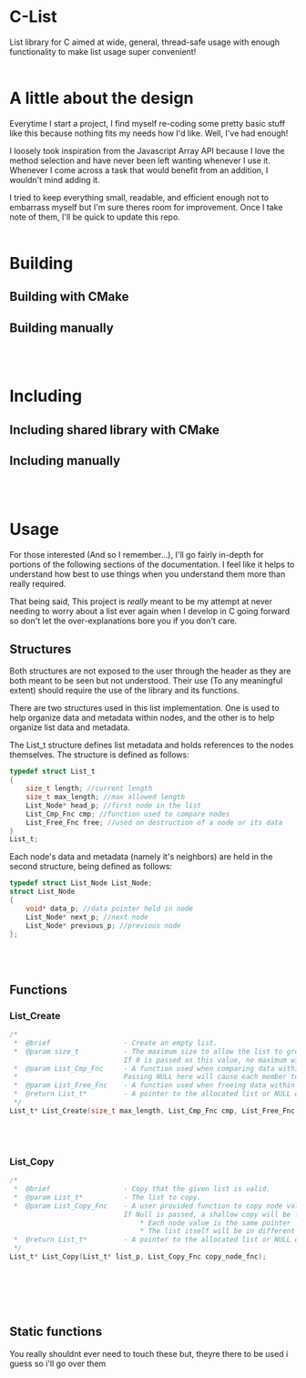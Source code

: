 # C-List
List library for C aimed at wide, general, thread-safe usage with enough functionality to make list usage super convenient!
<br/>
<br/>

# A little about the design
Everytime I start a project, I find myself re-coding some pretty basic stuff like this because nothing fits my needs how I'd like. Well, I've had enough!

I loosely took inspiration from the Javascript Array API because I love the method selection and have never been left wanting whenever I use it. Whenever I come across a task that would benefit from an addition, I wouldn't mind adding it.

I tried to keep everything small, readable, and efficient enough not to embarrass myself but I'm sure theres room for improvement. Once I take note of them, I'll be quick to update this repo.
<br/>
<br/>

# Building
## Building with CMake
## Building manually
<br/>
<br/>

# Including
## Including shared library with CMake
## Including manually
<br/>
<br/>

# Usage
For those interested (And so I remember...), I'll go fairly in-depth for portions of the following sections of the documentation. I feel like it helps to understand how best to use things when you understand them more than really required.

That being said, This project is *really* meant to be my attempt at never needing to worry about a list ever again when I develop in C going forward so don't let the over-explanations bore you if you don't care.
## Structures
Both structures are not exposed to the user through the header as they are both meant to be seen but not understood. Their use (To any meaningful extent) should require the use of the library and its functions.

There are two structures used in this list implementation. One is used to help organize data and metadata within nodes, and the other is to help organize list data and metadata.

The List_t structure defines list metadata and holds references to the nodes themselves. The structure is defined as follows:
```C
typedef struct List_t
{
	size_t length; //current length
	size_t max_length; //max allowed length
	List_Node* head_p; //first node in the list
	List_Cmp_Fnc cmp; //function used to compare nodes
	List_Free_Fnc free; //used on destruction of a node or its data
}
List_t;
```

Each node's data and metadata (namely it's neighbors) are held in the second structure, being defined as follows:
```C
typedef struct List_Node List_Node;
struct List_Node
{
	void* data_p; //data pointer held in node
	List_Node* next_p; //next node
	List_Node* previous_p; //previous node
};
```

<br/>
<br/>

## Functions
### List_Create
```C
/*
 *  @brief                  - Create an empty list.
 *  @param size_t           - The maximum size to allow the list to grow.
				            If 0 is passed as this value, no maximum will be enforced (Not recommended!)
 *  @param List_Cmp_Fnc     - A function used when comparing data within the list for matches or sorting.
 *	                        Passing NULL here will cause each member to have the same precedence during comparisons.
 *  @param List_Free_Fnc    - A function used when freeing data within the list.
 *  @return List_t*         - A pointer to the allocated list or NULL on error.
 */
List_t* List_Create(size_t max_length, List_Cmp_Fnc cmp, List_Free_Fnc free);
```
</br>
</br>

### List_Copy
```C
/*
 *  @brief                  - Copy that the given list is valid.
 *  @param List_t*          - The list to copy.
 *  @param List_Copy_Fnc    - A user provided function to copy node values.
			                If Null is passed, a shallow copy will be formed where:
				                * Each node value is the same pointer
				                * The list itself will be in different
 *  @return List_t*         - A pointer to the allocated list or NULL on error.
 */
List_t* List_Copy(List_t* list_p, List_Copy_Fnc copy_node_fnc);
```
<br/>
<br/>




<br/>
<br/>

## Static functions
You really shouldnt ever need to touch these but, theyre there to be used i guess so i'll go over them

